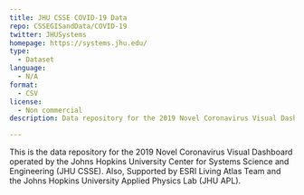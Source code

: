 ```yaml
---
title: JHU CSSE COVID-19 Data
repo: CSSEGISandData/COVID-19
twitter: JHUSystems
homepage: https://systems.jhu.edu/
type: 
  - Dataset
language:
  - N/A
format:
  - CSV
license:
  - Non commercial
description: Data repository for the 2019 Novel Coronavirus Visual Dashboard operated by the Johns Hopkins University Center for Systems Science and Engineering.

---
```


This is the data repository for the 2019 Novel Coronavirus Visual Dashboard operated by the Johns Hopkins University Center for Systems Science and Engineering (JHU CSSE). Also, Supported by ESRI Living Atlas Team and the Johns Hopkins University Applied Physics Lab (JHU APL).
